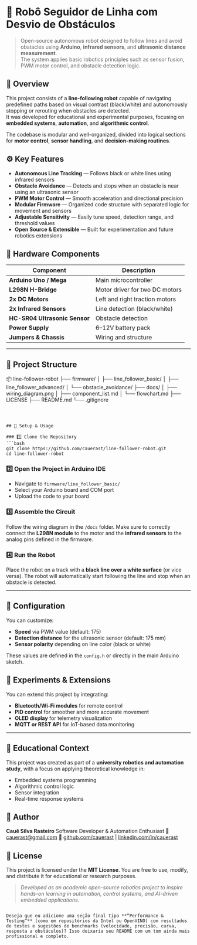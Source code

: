 
# 🧭 Robô Seguidor de Linha com Desvio de Obstáculos

> Open-source autonomous robot designed to follow lines and avoid obstacles using **Arduino**, **infrared sensors**, and **ultrasonic distance measurement**.  
> The system applies basic robotics principles such as sensor fusion, PWM motor control, and obstacle detection logic.



## 📘 Overview

This project consists of a **line-following robot** capable of navigating predefined paths based on visual contrast (black/white) and autonomously stopping or rerouting when obstacles are detected.  
It was developed for educational and experimental purposes, focusing on **embedded systems**, **automation**, and **algorithmic control**.

The codebase is modular and well-organized, divided into logical sections for **motor control**, **sensor handling**, and **decision-making routines**.



## ⚙️ Key Features

- **Autonomous Line Tracking** — Follows black or white lines using infrared sensors  
- **Obstacle Avoidance** — Detects and stops when an obstacle is near using an ultrasonic sensor  
- **PWM Motor Control** — Smooth acceleration and directional precision  
- **Modular Firmware** — Organized code structure with separated logic for movement and sensors  
- **Adjustable Sensitivity** — Easily tune speed, detection range, and threshold values  
- **Open Source & Extensible** — Built for experimentation and future robotics extensions  



## 🧠 Hardware Components

| Component | Description |
|------------|-------------|
| **Arduino Uno / Mega** | Main microcontroller |
| **L298N H-Bridge** | Motor driver for two DC motors |
| **2x DC Motors** | Left and right traction motors |
| **2x Infrared Sensors** | Line detection (black/white) |
| **HC-SR04 Ultrasonic Sensor** | Obstacle detection |
| **Power Supply** | 6–12V battery pack |
| **Jumpers & Chassis** | Wiring and structure |

---

## 🧩 Project Structure



📦 line-follower-robot
├── firmware/
│   ├── line_follower_basic/
│   ├── line_follower_advanced/
│   └── obstacle_avoidance/
├── docs/
│   ├── wiring_diagram.png
│   ├── component_list.md
│   └── flowchart.md
├── LICENSE
├── README.md
└── .gitignore

````



## 🚀 Setup & Usage

### 1️⃣ Clone the Repository
```bash
git clone https://github.com/cauerast/line-follower-robot.git
cd line-follower-robot
````

### 2️⃣ Open the Project in Arduino IDE

* Navigate to `firmware/line_follower_basic/`
* Select your Arduino board and COM port
* Upload the code to your board

### 3️⃣ Assemble the Circuit

Follow the wiring diagram in the `/docs` folder.
Make sure to correctly connect the **L298N module** to the motor and the **infrared sensors** to the analog pins defined in the firmware.

### 4️⃣ Run the Robot

Place the robot on a track with a **black line over a white surface** (or vice versa).
The robot will automatically start following the line and stop when an obstacle is detected.

---

## 🧰 Configuration

You can customize:

* **Speed** via PWM value (default: 175)
* **Detection distance** for the ultrasonic sensor (default: 175 mm)
* **Sensor polarity** depending on line color (black or white)

These values are defined in the `config.h` or directly in the main Arduino sketch.



## 🔬 Experiments & Extensions

You can extend this project by integrating:

* **Bluetooth/Wi-Fi modules** for remote control
* **PID control** for smoother and more accurate movement
* **OLED display** for telemetry visualization
* **MQTT or REST API** for IoT-based data monitoring

---

## 🧩 Educational Context

This project was created as part of a **university robotics and automation study**, with a focus on applying theoretical knowledge in:

* Embedded systems programming
* Algorithmic control logic
* Sensor integration
* Real-time response systems



## 🧠 Author

**Cauê Silva Rasteiro**
Software Developer & Automation Enthusiast
📧 [cauerast@gmail.com](mailto:cauerast@gmail.com)
🔗 [github.com/cauerast](https://github.com/cauerast) | [linkedin.com/in/cauerast](https://www.linkedin.com/in/cauerast/)



## 📜 License

This project is licensed under the **MIT License**.
You are free to use, modify, and distribute it for educational or research purposes.



> *Developed as an academic open-source robotics project to inspire hands-on learning in automation, control systems, and AI-driven embedded applications.*

```

Deseja que eu adicione uma seção final tipo **“Performance & Testing”** (como em repositórios da Intel ou OpenVINO) com resultados de testes e sugestões de benchmarks (velocidade, precisão, curva, resposta a obstáculos)? Isso deixaria seu README com um tom ainda mais profissional e completo.
```
